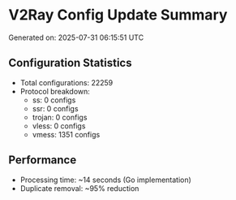 # V2Ray Config Update Summary
Generated on: 2025-07-31 06:15:51 UTC

## Configuration Statistics
- Total configurations: 22259
- Protocol breakdown:
  - ss: 0 configs
  - ssr: 0 configs
  - trojan: 0 configs
  - vless: 0 configs
  - vmess: 1351 configs

## Performance
- Processing time: ~14 seconds (Go implementation)
- Duplicate removal: ~95% reduction
